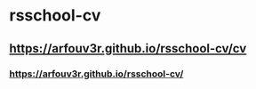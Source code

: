# rsschool-cv
## https://arfouv3r.github.io/rsschool-cv/cv
### https://arfouv3r.github.io/rsschool-cv/
